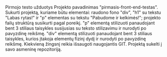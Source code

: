 Pirmojo testo užduotys
Projekto pavadinimas "pirmasis-front-end-testas".
Sukurti projektą, kuriame būtu elementai: raudono fono "div", "h1" su tekstu "Labas rytas!" ir "p" elementas su tekstu "Pabudome ir kelkimės!"; projekto failų struktūrą susikurti pagal poreikį.
"p" elementą stilizuoti panaudojant bent 3 stiliaus taisykles susijusias su teksto stilizavimu ir nurodyti po pavyzdinę reikšmę.
"div" elementą stilizuoti panaudojant bent 3 stiliaus taisykles, kurios įtakoja elementų fizinį dydį ir nurodyti po pavyzdinę reikšmę.
Kiekvieną žingsnį reikia išsaugoti naugojantis GIT.
Projektą sukelti į savo asmeninę repozitoriją.
